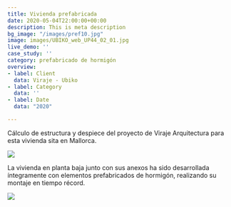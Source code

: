 ```yaml
---
title: Vivienda prefabricada
date: 2020-05-04T22:00:00+00:00
description: This is meta description
bg_image: "/images/pref10.jpg"
image: images/UBIKO_web_UP44_02_01.jpg
live_demo: ''
case_study: ''
category: prefabricado de hormigón
overview:
- label: Client
  data: Viraje - Ubiko
- label: Category
  data: ''
- label: Date
  data: "2020"

---
```

Cálculo de estructura y despiece del proyecto de Viraje Arquitectura para esta vivienda sita en Mallorca.

![](/images/UBIKO_web_UP44_12.jpg)

La vivienda en planta baja junto con sus anexos ha sido desarrollada íntegramente con elementos prefabricados de hormigón, realizando su montaje en tiempo récord.

![](/images/UBIKO_web_UP44_14-1.jpg)